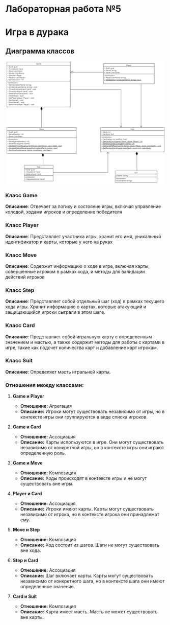 # Лабораторная работа №5
# Игра в дурака

## Диаграмма классов

![Диаграмма классов](<./images/d_class.png>)

### Класс **Game**
**Описание**: Отвечает за логику и состояние игры, включая управление колодой, ходами игроков и определение победителя

### Класс **Player**
**Описание**: Представляет участника игры, хранит его имя, уникальный идентификатор и карты, которые у него на руках

### Класс **Move**
**Описание**: Содержит информацию о ходе в игре, включая карты, совершенные игроком в рамках хода, и методы для валидации действий игроков

### Класс **Step**
**Описание**: Представляет собой отдельный шаг (ход) в рамках текущего хода игры. Хранит информацию о картах, которые атакующий и защищающийся игроки сыграли в этом шаге.

### Класс **Card**
**Описание**: Представляет собой игральную карту с определенным значением и мастью, а также содержит методы для работы с картами в игре, такие как подсчет количества карт и добавление карт игрокам.

### Класс **Suit**
**Описание**: Определяет масть игральной карты.

### Отношения между классами:

1. **Game и Player**
   - **Отношение:** Агрегация
   - **Описание:** Игроки могут существовать независимо от игры, но в контексте игры они группируются в виде списка игроков.

2. **Game и Card**
   - **Отношение:** Ассоциация
   - **Описание:** Карты используются в игре. Они могут существовать независимо от конкретной игры, но в контексте игры они играют определенную роль.

3. **Game и Move**
   - **Отношение:** Композиция
   - **Описание:** Ходы происходят в контексте игры и не могут существовать вне игры.

4. **Player и Card**
   - **Отношение:** Ассоциация
   - **Описание:** Игроки имеют карты. Карты могут существовать независимо от игрока, но в контексте игрока они принадлежат ему.

5. **Move и Step**
   - **Отношение:** Композиция
   - **Описание:** Ход состоит из шагов. Шаги не могут существовать вне хода.

6. **Step и Card**
   - **Отношение:** Ассоциация
   - **Описание:** Шаг включает карты. Карты могут существовать независимо от конкретного шага, но в контексте шага они имеют определенное значение.

7. **Card и Suit**
   - **Отношение:** Композиция
   - **Описание:** Карта имеет масть. Масть не может существовать вне карты.
